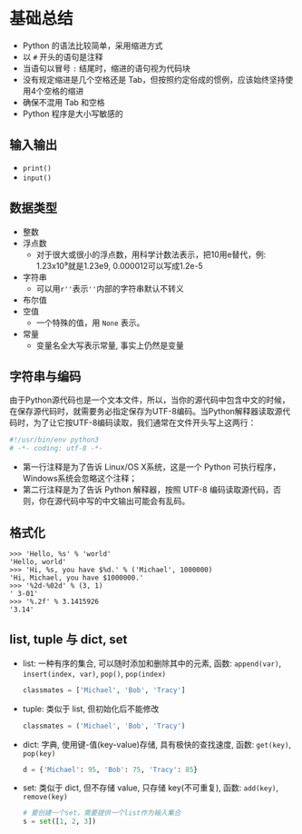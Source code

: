# 基础总结

* Python 的语法比较简单，采用缩进方式
* 以 ```#``` 开头的语句是注释
* 当语句以冒号 ```:``` 结尾时，缩进的语句视为代码块
* 没有规定缩进是几个空格还是 Tab，但按照约定俗成的惯例，应该始终坚持使用4个空格的缩进
* 确保不混用 Tab 和空格
* Python 程序是大小写敏感的

## 输入输出

* ```print()```
* ```input()```

## 数据类型

* 整数
* 浮点数
  * 对于很大或很小的浮点数，用科学计数法表示，把10用e替代，例: 1.23x10⁹就是1.23e9, 0.000012可以写成1.2e-5
* 字符串
  * 可以用```r''```表示```''```内部的字符串默认不转义
* 布尔值
* 空值
  * 一个特殊的值，用 ```None``` 表示。
* 常量
  * 变量名全大写表示常量, 事实上仍然是变量

## 字符串与编码

由于Python源代码也是一个文本文件，所以，当你的源代码中包含中文的时候，在保存源代码时，就需要务必指定保存为UTF-8编码。当Python解释器读取源代码时，为了让它按UTF-8编码读取，我们通常在文件开头写上这两行：

```python
#!/usr/bin/env python3
# -*- coding: utf-8 -*-
```

* 第一行注释是为了告诉 Linux/OS X系统，这是一个 Python 可执行程序，Windows系统会忽略这个注释；
* 第二行注释是为了告诉 Python 解释器，按照 UTF-8 编码读取源代码，否则，你在源代码中写的中文输出可能会有乱码。

## 格式化

```
>>> 'Hello, %s' % 'world'
'Hello, world'
>>> 'Hi, %s, you have $%d.' % ('Michael', 1000000)
'Hi, Michael, you have $1000000.'
>>> '%2d-%02d' % (3, 1)
' 3-01'
>>> '%.2f' % 3.1415926
'3.14'
```

## list, tuple 与 dict, set

* list: 一种有序的集合, 可以随时添加和删除其中的元素, 函数: ```append(var)```, ```insert(index, var)```, ```pop()```, ```pop(index)```
    ```python
    classmates = ['Michael', 'Bob', 'Tracy']
    ```
* tuple: 类似于 list, 但初始化后不能修改
    ```python
    classmates = ('Michael', 'Bob', 'Tracy')
    ```
* dict: 字典, 使用键-值(key-value)存储, 具有极快的查找速度, 函数: ```get(key)```, ```pop(key)```
    ```python
    d = {'Michael': 95, 'Bob': 75, 'Tracy': 85}
    ```
* set: 类似于 dict, 但不存储 value, 只存储 key(不可重复), 函数: ```add(key)```, ```remove(key)```
    ```python
    # 要创建一个set，需要提供一个list作为输入集合
    s = set([1, 2, 3])
    ```

